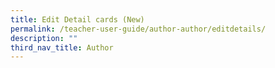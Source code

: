 ```yaml
---
title: Edit Detail cards (New)
permalink: /teacher-user-guide/author-author/editdetails/
description: ""
third_nav_title: Author
---
```


